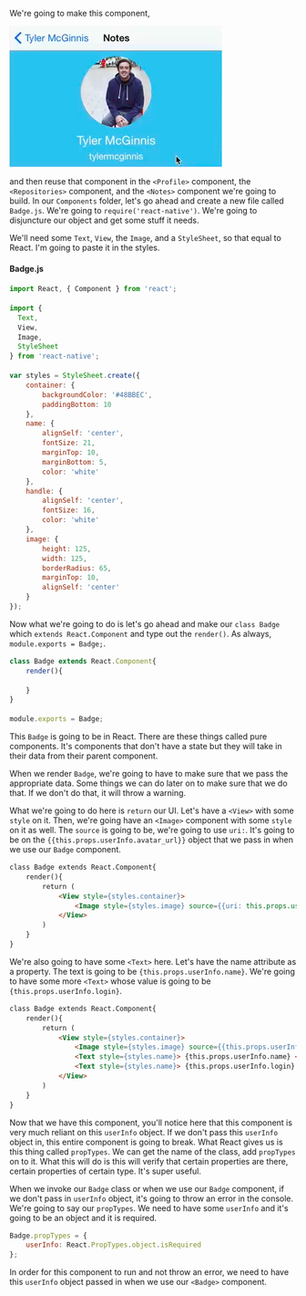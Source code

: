 We're going to make this component,

![Make this a component](../images/react-use-proptypes-in-reusable-react-native-components-make-notes-component.png)

and then reuse that component in the `<Profile>` component, the `<Repositories>` component, and the `<Notes>` component we're going to build. In our `Components` folder, let's go ahead and create a new file called `Badge.js`. We're going to `require('react-native')`. We're going to disjuncture our object and get some stuff it needs.

We'll need some `Text`, `View`, the `Image`, and a `StyleSheet`, so that equal to React. I'm going to paste it in the styles.

#### Badge.js
```javascript
import React, { Component } from 'react';

import {
  Text,
  View,
  Image,
  StyleSheet
} from 'react-native';

var styles = StyleSheet.create({
    container: {
        backgroundColor: '#48BBEC',
        paddingBottom: 10
    },
    name: {
        alignSelf: 'center',
        fontSize: 21,
        marginTop: 10,
        marginBottom: 5,
        color: 'white'
    },
    handle: {
        alignSelf: 'center',
        fontSize: 16,
        color: 'white'
    },
    image: {
        height: 125,
        width: 125,
        borderRadius: 65,
        marginTop: 10,
        alignSelf: 'center'
    }
});
```

Now what we're going to do is let's go ahead and make our `class Badge` which `extends React.Component` and type out the `render()`. As always, `module.exports = Badge;`. 

```javascript
class Badge extends React.Component{
    render(){

    }
}

module.exports = Badge;
```

This `Badge` is going to be in React. There are these things called pure components. It's components that don't have a state but they will take in their data from their parent component.

When we render `Badge`, we're going to have to make sure that we pass the appropriate data. Some things we can do later on to make sure that we do that. If we don't do that, it will throw a warning.

What we're going to do here is `return` our UI. Let's have a `<View>` with some `style` on it. Then, we're going have an `<Image>` component with some `style` on it as well. The `source` is going to be, we're going to use `uri:`. It's going to be on the `{{this.props.userInfo.avatar_url}}` object that we pass in when we use our `Badge` component.

```html
class Badge extends React.Component{
    render(){
        return (
            <View style={styles.container}>
                <Image style={styles.image} source={{uri: this.props.userInfo.avatar_url}} />
            </View>
        )
    }
}
```

We're also going to have some `<Text>` here. Let's have the name attribute as a property. The text is going to be `{this.props.userInfo.name}`. We're going to have some more `<Text>` whose value is going to be `{this.props.userInfo.login}`.

```html
class Badge extends React.Component{
    render(){
        return (
            <View style={styles.container}>
                <Image style={styles.image} source={{this.props.userInfo.avatar_url}} />
                <Text style={styles.name}> {this.props.userInfo.name} </Text>
                <Text style={styles.name}> {this.props.userInfo.login} </Text>
            </View>
        )
    }
}
```

Now that we have this component, you'll notice here that this component is very much reliant on this `userInfo` object. If we don't pass this `userInfo` object in, this entire component is going to break. What React gives us is this thing called `propTypes`. We can get the name of the class, add `propTypes` on to it. What this will do is this will verify that certain properties are there, certain properties of certain type. It's super useful.

When we invoke our `Badge` class or when we use our `Badge` component, if we don't pass in `userInfo` object, it's going to throw an error in the console. We're going to say our `propTypes`. We need to have some `userInfo` and it's going to be an object and it is required. 

```javascript
Badge.propTypes = {
    userInfo: React.PropTypes.object.isRequired
};
```

In order for this component to run and not throw an error, we need to have this `userInfo` object passed in when we use our `<Badge>` component.